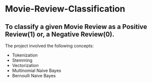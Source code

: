 # Movie-Review-Classification
## To classify a given Movie Review as a Positive Review(1) or, a Negative Review(0). 
The project involved the following concepts:
- Tokenization 
- Stemming 
- Vectorization
- Multinomial Naive Bayes
- Bernoulli Naive Bayes
